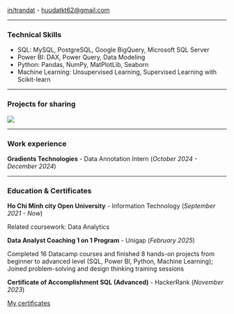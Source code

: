 

[in/trandat](https://www.linkedin.com/in/dat-tran-2202dt/) - huudatkt62@gmail.com
***
### **Technical Skills**
- SQL: MySQL, PostgreSQL, Google BigQuery, Microsoft SQL Server
- Power BI: DAX, Power Query, Data Modeling
- Python: Pandas, NumPy, MatPlotLib, Seaborn
- Machine Learning: Unsupervised Learning, Supervised Learning with Scikit-learn
***
### **Projects for sharing**

<a href="https://github.com/RunBG/SQL_Ecommerce_Exploring">
  <!-- Change the `github-readme-stats.anuraghazra1.vercel.app` to `github-readme-stats.vercel.app`  -->
  <img align="center" src="https://github-readme-stats.vercel.app/api/pin/?username=iposoon&repo=User-Churn-Analysis&theme=radical" />
</a>    
 

***
### **Work experience**
**Gradients Technologies** - Data Annotation Intern (_October 2024 - December 2024_)

***
### **Education & Certificates**
**Ho Chi Minh city Open University** - Information Technology (_September 2021 - Now_)

Related coursework:  Data Analytics

**Data Analyst Coaching 1 on 1 Program** - Unigap (_February 2025_)

Completed 16 Datacamp courses and finished 8 hands-on projects from beginner to advanced level (SQL, Power BI, Python, Machine Learning); Joined problem-solving and design thinking training sessions

**Certificate of Accomplishment SQL (Advanced)** - HackerRank (_November 2023_)

[My certificates](https://drive.google.com/drive/folders/1IZ4EsTBOSL6bIzD_D_-OMqfRk6RAvLz7?usp=sharing)
